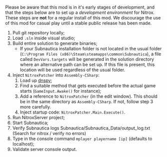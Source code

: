 Please be aware that this mod is in it's early stages of development, and that the steps below are to set up a *development environment* for Nitrox. These steps are **not** for a regular install of this mod. We discourage the use of this mod for casual play until a stable public release has been made.

1. Pull git repository locally;
2. Load `.sln` inside visual studio;
3. Build entire solution to generate binaries;
    - If your Subnautica installation folder is not located in the usual folder (`C:\Program Files (x86)\Steam\steamapps\common\Subnautica`), a file called `DevVars.targets` will be generated in the solution directory where an alternative path can be set up. If this file is present, this location will be used regardless of the usual folder.
4. Inject `NitroxPatcher` into `Assembly-CSharp`:
    1. Load up [dnspy](https://github.com/0xd4d/dnSpy);
    2. Find a suitable method that gets executed before the actual game starts (`GameInput.Awake()` for instance);
    3. Add a reference to `NitroxPatcher` (in the edit window). This should be in the same directory as `Assembly-CSharp`. If not, follow step 3 more carefully.
    4. Inject startup code: `NitroxPatcher.Main.Execute()`.
5. Run NitroxServer project;
6. Start Subnautica;
7. Verify Subnautica logs Subnautica/Subnautica_Data/output_log.txt (Search for nitrox / verify no errors)
8. Type in the console command `mplayer playername [ip]` (defaults to localhost);
9. Validate server console output.

